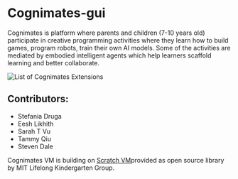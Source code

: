 # Cognimates-gui
Cognimates is platform where parents and children (7-10 years old) participate in creative programming activities where they learn how to build games, program robots, train their own AI models. Some of the activities are mediated by embodied intelligent agents which help learners scaffold learning and better collaborate. 

![List of Cognimates Extensions](https://github.com/mitmedialab/cognimates-gui/blob/379817bb6e013f585f672a85c8863b899d6381bd/src/lib/libraries/extensions/list_extensions.png?raw=true)



## Contributors:
* Stefania Druga
* Eesh Likhith 
* Sarah T Vu 
* Tammy Qiu 
* Steven Dale 

Cognimates VM is building on [Scratch VM](https://github.com/LLK/scratch-vm/)provided as open source library by MIT Lifelong Kindergarten Group.
